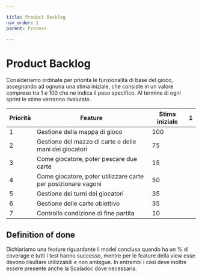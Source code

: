 ```yaml
---

title: Product Backlog
nav_order: 1
parent: Process

---
```


# Product Backlog
Consideriamo ordinate per priorità le funzionalità di base del gioco, assegnando ad ognuna una stima iniziale, che
consiste in un valore compreso tra 1 e 100 che ne indica il peso specifico. Al termine di ogni sprint le stime verranno
rivalutate.

| Priorità | Feature                                                       | Stima iniziale | 1 |
|----------|---------------------------------------------------------------|----------------|---|
| 1        | Gestione della mappa di gioco                                 | 100            |   |
| 2        | Gestione del mazzo di carte e delle mani dei giocatori        | 75             |   |
| 3        | Come giocatore, poter pescare due carte                       | 15             |   |
| 4        | Come giocatore, poter utilizzare carte per posizionare vagoni | 50             |   |
| 5        | Gestione dei turni dei giocatori                              | 35             |   |
| 6        | Gestione delle carte obiettivo                                | 35             |   |
| 7        | Controllo condizione di fine partita                          | 10             |   |

[Decidere se spostare Definition of done nel processo di sviluppo e specificare la % di coverage]: #

## Definition of done
Dichiariamo una feature riguardante il model conclusa quando ha un % di coverage e tutti i test hanno successo, mentre
per le feature della view esse devono risultare utilizzabili e non ambigue. In entrambi i casi deve inoltre essere
presente anche la Scaladoc dove necessaria.

